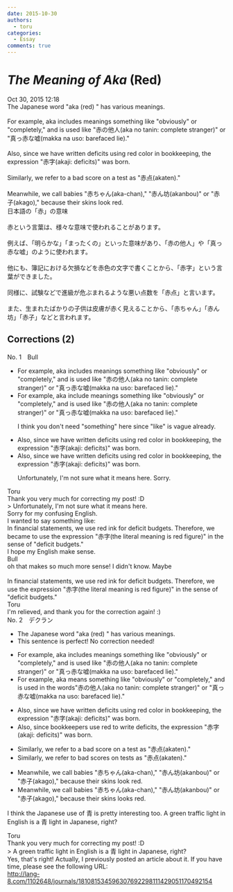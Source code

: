 ```yaml
---
date: 2015-10-30
authors:
  - toru
categories:
  - Essay
comments: true
---
```


# <strong><em>The Meaning of Aka</strong></em> (Red)
<div class="date">Oct 30, 2015 12:18</div>
<div id="post"><div id="body_show_ori">
The Japanese word "aka (red) " has various meanings.<br/><br/>For example, aka includes meanings something like "obviously" or "completely," and is used like "赤の他人(aka no tanin: complete stranger)" or "真っ赤な嘘(makka na uso: barefaced lie)."<br/><br/>Also, since we have written deficits using red color in bookkeeping, the expression "赤字(akaji: deficits)" was born.<br/><br/>Similarly, we refer to a bad score on a test as "赤点(akaten)."<br/><br/>Meanwhile, we call babies "赤ちゃん(aka-chan)," "赤ん坊(akanbou)" or "赤子(akago)," because their skins look red.
</div></div>

<!-- more -->

<div id="post_ja"><div id="body_show_mo">
日本語の「赤」の意味<br/><br/>赤という言葉は、様々な意味で使われることがあります。<br/><br/>例えば、「明らかな」「まったくの」といった意味があり、「赤の他人」や「真っ赤な嘘」のように使われます。<br/><br/>他にも、簿記における欠損などを赤色の文字で書くことから、「赤字」という言葉ができました。<br/><br/>同様に、試験などで進級が危ぶまれるような悪い点数を「赤点」と言います。<br/><br/>また、生まれたばかりの子供は皮膚が赤く見えることから、「赤ちゃん」「赤ん坊」「赤子」などと言われます。
</div></div>

## Corrections (2)
<div id="block"><div class="first_name"> No. 1　<span class="just_name">Bull</span></div><div id="block2">
<ul class="correction_field">
<li class="incorrect">For example, aka includes meanings something like "obviously" or "completely," and is used like "赤の他人(aka no tanin: complete stranger)" or "真っ赤な嘘(makka na uso: barefaced lie)."</li>
<li class="corrected correct">
For example, aka include meanings <span class="f_gray"><span class="sline">something</span></span> like "obviously" or "completely," and is used like "赤の他人(aka no tanin: complete stranger)" or "真っ赤な嘘(makka na uso: barefaced lie)."
<p class="correction_comment">I think you don't need "something" here since "like" is vague already.</p>
</li>
</ul>
<ul class="correction_field">
<li class="incorrect">Also, since we have written deficits using red color in bookkeeping, the expression "赤字(akaji: deficits)" was born.</li>
<li class="corrected correct">
Also, since we have written deficits using red color in bookkeeping, the expression "赤字(akaji: deficits)" was born.
<p class="correction_comment">Unfortunately, I'm not sure what it means here. Sorry.</p>
</li>
</ul>
</div><div class="name"><span class="just_name">Toru</span><br>
Thank you very much for correcting my post! :D<br/>&gt; Unfortunately, I'm not sure what it means here.<br/>Sorry for my confusing English.<br/>I wanted to say something like:<br/>In financial statements, we use red ink for deficit budgets. Therefore, we became to use the expression "赤字(the literal meaning is red figure)" in the sense of "deficit budgets."<br/>I hope my English make sense.
</div>
<div class="name"><span class="just_name">Bull</span><br>
oh that makes so much more sense! I didn't know. Maybe<br/><br/>In financial statements, we use red ink for deficit budgets. Therefore, we use the expression "赤字(the literal meaning is red figure)" in the sense of "deficit budgets."
</div>
<div class="name"><span class="just_name">Toru</span><br>
I'm relieved, and thank you for the correction again! :)
</div>
</div>
<div id="block"><div class="first_name"> No. 2　<span class="just_name">デクラン</span></div><div id="block2">
<ul class="correction_field">
<li class="incorrect">The Japanese word "aka (red) " has various meanings.</li>
<li class="corrected perfect">This sentence is perfect! No correction needed!</li>
</ul>
<ul class="correction_field">
<li class="incorrect">For example, aka includes meanings something like "obviously" or "completely," and is used like "赤の他人(aka no tanin: complete stranger)" or "真っ赤な嘘(makka na uso: barefaced lie)."</li>
<li class="corrected correct">
For example, aka <span class="f_red">means</span> something like "obviously" or "completely," and is used <span class="f_blue">in the words</span>"赤の他人(aka no tanin: complete stranger)" or "真っ赤な嘘(makka na uso: barefaced lie)."
</li>
</ul>
<ul class="correction_field">
<li class="incorrect">Also, since we have written deficits using red color in bookkeeping, the expression "赤字(akaji: deficits)" was born.</li>
<li class="corrected correct">
Also, since <span class="f_blue">bookkeepers use red to write deficits</span>, the expression "赤字(akaji: deficits)" was born.
</li>
</ul>
<ul class="correction_field">
<li class="incorrect">Similarly, we refer to a bad score on a test as "赤点(akaten)."</li>
<li class="corrected correct">
Similarly, we refer to <span class="f_blue">bad scores on tests</span> as "赤点(akaten)."
</li>
</ul>
<ul class="correction_field">
<li class="incorrect">Meanwhile, we call babies "赤ちゃん(aka-chan)," "赤ん坊(akanbou)" or "赤子(akago)," because their skins look red.</li>
<li class="corrected correct">
Meanwhile, we call babies "赤ちゃん(aka-chan)," "赤ん坊(akanbou)" or "赤子(akago)," because their skin<span class="sline">s</span> look<span class="f_red">s</span> red.
</li>
</ul>
<p class="comment_small">
 I think the Japanese use of 青 is pretty interesting too. A green traffic light in English is a 青 light in Japanese, right?
</p>

</div><div class="name"><span class="just_name">Toru</span><br>
Thank you very much for correcting my post! :D<br/>&gt; A green traffic light in English is a 青 light in Japanese, right?<br/>Yes, that's right! Actually, I previously posted an article about it. If you have time, please see the following URL:<br/><a href="http://lang-8.com/1102648/journals/181081534596307692298111429051170492154" target="_blank">http://lang-8.com/1102648/journals/181081534596307692298111429051170492154</a>
</div>
</div>
